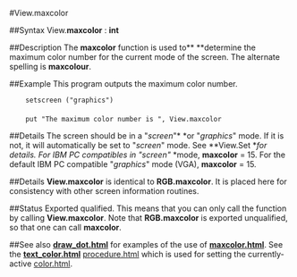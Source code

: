 
#View.maxcolor

##Syntax
View.**maxcolor** : **int**



##Description
The **maxcolor** function is used to** **determine the maximum color number for the current mode of the screen. The alternate spelling is **maxcolour**.



##Example
This program outputs the maximum color number.


        setscreen ("graphics")
        
        put "The maximum color number is ", View.maxcolor
##Details
The screen should be in a "*screen*"* *or "*graphics*" mode. If it is not, it will automatically be set to "*screen*" mode. See **View.Set **for details.
For IBM PC compatibles in "*screen*"* *mode, **maxcolor** = 15. For the default IBM PC compatible "*graphics*" mode (VGA), **maxcolor** = 15.



##Details
**View.maxcolor** is identical to **RGB.maxcolor**.  It is placed here for consistency with other screen information routines.



##Status
Exported qualified.
This means that you can only call the function by calling **View.maxcolor**. Note that **RGB.maxcolor** is exported unqualified, so that one can call **maxcolor**.



##See also
**[draw_dot.html](Draw.Dot)** for examples of the use of **[maxcolor.html](maxcolor)**. See the **[text_color.html](Text.Color)** [procedure.html](procedure) which is used for setting the currently-active [color.html](color).


